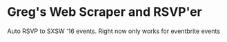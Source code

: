 Greg's Web Scraper and RSVP'er
===

Auto RSVP to SXSW '16 events. Right now only works for eventbrite events